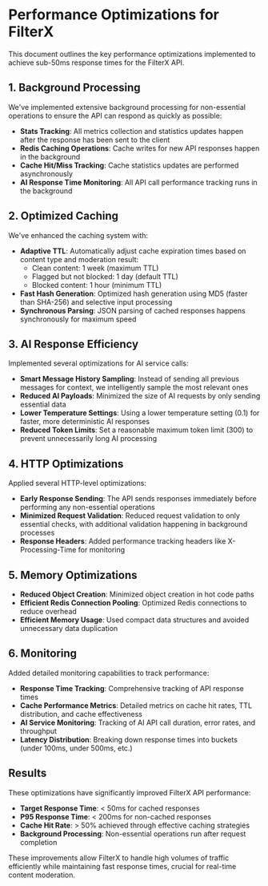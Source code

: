 # Performance Optimizations for FilterX

This document outlines the key performance optimizations implemented to achieve sub-50ms response times for the FilterX API.

## 1. Background Processing

We've implemented extensive background processing for non-essential operations to ensure the API can respond as quickly as possible:

- **Stats Tracking**: All metrics collection and statistics updates happen after the response has been sent to the client
- **Redis Caching Operations**: Cache writes for new API responses happen in the background
- **Cache Hit/Miss Tracking**: Cache statistics updates are performed asynchronously
- **AI Response Time Monitoring**: All API call performance tracking runs in the background

## 2. Optimized Caching

We've enhanced the caching system with:

- **Adaptive TTL**: Automatically adjust cache expiration times based on content type and moderation result:
  - Clean content: 1 week (maximum TTL)
  - Flagged but not blocked: 1 day (default TTL)
  - Blocked content: 1 hour (minimum TTL)
- **Fast Hash Generation**: Optimized hash generation using MD5 (faster than SHA-256) and selective input processing
- **Synchronous Parsing**: JSON parsing of cached responses happens synchronously for maximum speed

## 3. AI Response Efficiency

Implemented several optimizations for AI service calls:

- **Smart Message History Sampling**: Instead of sending all previous messages for context, we intelligently sample the most relevant ones
- **Reduced AI Payloads**: Minimized the size of AI requests by only sending essential data
- **Lower Temperature Settings**: Using a lower temperature setting (0.1) for faster, more deterministic AI responses
- **Reduced Token Limits**: Set a reasonable maximum token limit (300) to prevent unnecessarily long AI processing

## 4. HTTP Optimizations

Applied several HTTP-level optimizations:

- **Early Response Sending**: The API sends responses immediately before performing any non-essential operations
- **Minimized Request Validation**: Reduced request validation to only essential checks, with additional validation happening in background processes
- **Response Headers**: Added performance tracking headers like X-Processing-Time for monitoring

## 5. Memory Optimizations

- **Reduced Object Creation**: Minimized object creation in hot code paths
- **Efficient Redis Connection Pooling**: Optimized Redis connections to reduce overhead
- **Efficient Memory Usage**: Used compact data structures and avoided unnecessary data duplication

## 6. Monitoring

Added detailed monitoring capabilities to track performance:

- **Response Time Tracking**: Comprehensive tracking of API response times
- **Cache Performance Metrics**: Detailed metrics on cache hit rates, TTL distribution, and cache effectiveness
- **AI Service Monitoring**: Tracking of AI API call duration, error rates, and throughput
- **Latency Distribution**: Breaking down response times into buckets (under 100ms, under 500ms, etc.)

## Results

These optimizations have significantly improved FilterX API performance:

- **Target Response Time**: < 50ms for cached responses
- **P95 Response Time**: < 200ms for non-cached responses
- **Cache Hit Rate**: > 50% achieved through effective caching strategies
- **Background Processing**: Non-essential operations run after request completion

These improvements allow FilterX to handle high volumes of traffic efficiently while maintaining fast response times, crucial for real-time content moderation.
